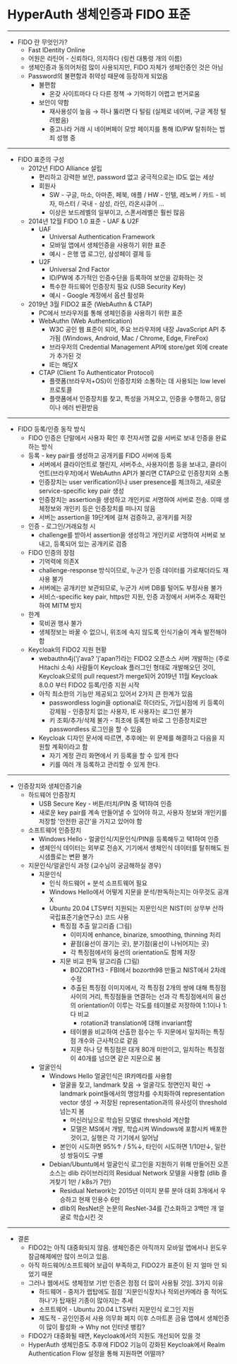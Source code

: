 # HyperAuth 생체인증과 FIDO 표준

---

- FIDO 란 무엇인가?
  - Fast IDentity Online
  - 어원은 라틴어 - 신뢰하다, 의지하다 (링컨 대통령 개의 이름)
  - 생체인증과 동의어처럼 많이 사용되지만, FIDO 자체가 생체인증인 것은 아님
  - Password의 불편함과 취약성 때문에 등장하게 되었음
    - 불편함
      - 온갖 사이트마다 다 다른 정책 → 기억하기 어렵고 번거로움
    - 보안이 약함
      - 재사용성이 높음 → 하나 뚫리면 다 털림 (실제로 네이버, 구글 계정 털려봤음)
      - 중고나라 거래 시 네이버페이 모방 페이지를 통해 ID/PW 탈취하는 범죄 성행 중

---

- FIDO 표준의 구성
  - 2012년 FIDO Alliance 설립
    - 편리하고 강력한 보안, password 없고 궁극적으로는 ID도 없는 세상
    - 회원사
      - SW - 구글, 마소, 아마존, 페북, 애플 / HW - 인텔, 레노버 / 카드 - 비자, 마스터 / 국내 - 삼성, 라인, 라온시큐어 ...
      - 이상은 보드레벨의 일부이고, 스폰서레벨은 훨씬 많음
  - 2014년 12월 FIDO 1.0 표준 - UAF & U2F
    - UAF
      - Universal Authentication Framework
      - 모바일 앱에서 생체인증을 사용하기 위한 표준
      - 예시 - 은행 앱 로그인, 삼성페이 결제 등
    - U2F
      - Universal 2nd Factor
      - ID/PW에 추가적인 인증수단을 등록하여 보안을 강화하는 것
      - 특수한 하드웨어 인증장치 필요 (USB Security Key)
      - 예시 - Google 계정에서 옵션 활성화
  - 2019년 3월 FIDO2 표준 (WebAuthn & CTAP)
    - PC에서 브라우저를 통해 생체인증을 사용하기 위한 표준
    - WebAuthn (Web Authentication)
      - W3C 공인 웹 표준이 되어, 주요 브라우저에 내장 JavaScript API 추가됨 (Windows, Android, Mac / Chrome, Edge, FireFox)
      - 브라우저의 Credential Management API에 store/get 외에 create가 추가된 것
      - IE는 해당X
    - CTAP (Client To Authenticator Protocol)
      - 플랫폼(브라우저+OS)이 인증장치와 소통하는 데 사용되는 low level 프로토콜
      - 플랫폼에서 인증장치를 찾고, 특성을 가져오고, 인증을 수행하고, 응답이나 에러 반환받음

---

- FIDO 등록/인증 동작 방식
  - FIDO 인증은 단말에서 사용자 확인 후 전자서명 값을 서버로 보내 인증을 완료하는 방식
  - 등록 - key pair를 생성하고 공개키를 FIDO 서버에 등록
    - 서버에서 클라이언트로 챌린지, 서버주소, 사용자이름 등을 보내고, 클라이언트(브라우저)에서 WebAuthn API가 불리면 CTAP으로 인증장치와 소통
    - 인증장치는 user verification이나 user presence를 체크하고, 새로운 service-specific key pair 생성
    - 인증장치는 assertion을 생성하고 개인키로 서명하여 서버로 전송. 이때 생체정보와 개인키 등은 인증장치를 떠나지 않음
    - 서버는 assertion을 19단계에 걸쳐 검증하고, 공개키를 저장
  - 인증 - 로그인/거래요청 시
    - challenge를 받아서 assertion을 생성하고 개인키로 서명하여 서버로 보내고, 등록되어 있는 공개키로 검증
  - FIDO 인증의 장점
    - 기억력에 의존X
    - challenge-response 방식이므로, 누군가 인증 데이터를 가로채더라도 재사용 불가
    - 서버에는 공개키만 보관되므로, 누군가 서버 DB를 털어도 부정사용 불가
    - 서비스-specific key pair, https만 지원, 인증 과정에서 서버주소 재확인하여 MITM 방지
  - 한계
    - 묵비권 행사 불가
    - 생체정보는 바꿀 수 없으니, 위조에 속지 않도록 인식기술이 계속 발전해야 함
  - Keycloak의 FIDO2 지원 현황
    - webauthn4j('j'ava? 'j'apan?)라는 FIDO2 오픈소스 서버 개발하는 (주로 Hitachi 소속) 사람들이 Keycloak 플러그인 형태로 개발해오던 것이, Keycloak으로의 pull request가 merge되어 2019년 11월 Keycloak 8.0.0 부터 FIDO2 등록/인증 지원 시작
    - 아직 최소한의 기능만 제공되고 있어서 2가지 큰 한계가 있음
      - passwordless login을 optional로 하더라도, 가입시점에 키 등록이 강제됨 - 인증장치 없는 사용자, IE 사용자는 로그인 불가
      - 키 조회/추가/삭제 불가 - 최초에 등록한 바로 그 인증장치로만 passwordless 로그인을 할 수 있음
    - Keycloak 디자인 문서에 따르면, 추후에는 위 문제를 해결하고 다음을 지원할 계획이라고 함
      - 자기 계정 관리 화면에서 키 등록을 할 수 있게 한다
      - 키를 여러 개 등록하고 관리할 수 있게 한다.

---

- 인증장치와 생체인증기술
  - 하드웨어 인증장치
    - USB Secure Key - 버튼/터치/PIN 중 택1하여 인증
    - 새로운 key pair를 계속 만들어낼 수 있어야 하고, 사용자 정보와 개인키를 저장할 '안전한 공간'을 가지고 있어야 함
  - 소프트웨어 인증장치
    - Windows Hello - 얼굴인식/지문인식/PIN을 등록해두고 택1하여 인증
    - 생체인식 데이터는 외부로 전송X, 기기에서 생체인식 데이터를 탈취해도 원시샘플로는 변환 불가
  - 지문인식/얼굴인식 과정 (교수님이 궁금해하실 경우)
    - 지문인식
      - 인식 하드웨어 + 분석 소프트웨어 필요
      - Windows Hello에서 어떻게 지문을 분석/판독하는지는 아무것도 공개X
      - Ubuntu 20.04 LTS부터 지원되는 지문인식은 NIST(미 상무부 산하 국립표준기술연구소) 코드 사용
        - 특징점 추출 알고리즘 (그림)
          - 이미지에 enhance, binarize, smoothing, thinning 처리
          - 끝점(융선이 끊기는 곳), 분기점(융선이 나뉘어지는 곳)
          - 각 특징점에서의 융선의 orientation도 함께 저장
        - 지문 비교 판독 알고리즘 (그림)
          - BOZORTH3 - FBI에서 bozorth98 만들고 NIST에서 2차례 수정
          - 추출된 특징점 이미지에서, 각 특징점 2개의 쌍에 대해 특징점 사이의 거리, 특징점들을 연결하는 선과 각 특징점에서의 융선의 orientation이 이루는 각도를 테이블로 저장하여 1:1이나 1:다 비교
            - rotation과 translation에 대해 invariant함
          - 테이블을 비교하여 산출한 점수는 두 지문에서 일치하는 특징점 개수와 근사적으로 같음
          - 지문 하나 당 특징점은 대개 80개 미만이고, 일치하는 특징점이 40개를 넘으면 같은 지문으로 봄
    - 얼굴인식
      - Windows Hello 얼굴인식은 IR카메라를 사용함
        - 얼굴을 찾고, landmark 찾음 → 얼굴각도 정면인지 확인 → landmark point들에서의 명암차를 수치화하여 representation vector 생성 → 저장된 representation과의 유사성이 threshold 넘는지 봄
          - 머신러닝으로 학습된 모델로 threshold 계산함
          - 모델은 MS에서 개발, 학습시켜 Windows에 포함시켜 배포한 것이고, 실행은 각 기기에서 일어남
        - 본인이 시도하면 95%↑ / 5%↓, 타인이 시도하면 1/10만↓, 일란성 쌍둥이도 구별
      - Debian/Ubuntu에서 얼굴인식 로그인을 지원하기 위해 만들어진 오픈소스는 dlib 라이브러리의 Residual Network 모델을 사용함 (dlib 즐겨찾기 1만 / k8s가 7만)
        - Residual Network는 2015년 이미지 분류 분야 대회 3개에서 우승하고 현재 인용수 6만
        - dlib의 ResNet은 논문의 ResNet-34를 간소화하고 3백만 개 얼굴로 학습시킨 것

---

- 결론
  - FIDO2는 아직 대중화되지 않음. 생체인증은 아직까지 모바일 앱에서나 윈도우 잠금해제에만 많이 쓰이고 있음.
  - 아직 하드웨어/소프트웨어 보급이 부족하고, FIDO2가 표준이 된 지 얼마 안 되었기 때문
  - 그러나 웹에서도 생체정보 기반 인증은 점점 더 많이 사용될 것임. 3가지 이유
    - 하드웨어 - 중저가 랩탑에도 점점 '지문인식장치나 적외선카메라 중 적어도 하나'가 탑재된 기종이 많아지는 추세
    - 소프트웨어 - Ubuntu 20.04 LTS부터 지문인식 로그인 지원
    - 제도적 - 공인인증서 사용 의무화 폐지 이후 스마트폰 금융 앱에서 생체인증이 많이 활성화 → Why not 인터넷 뱅킹?
  - FIDO2가 대중화될 때면, Keycloak에서의 지원도 개선되어 있을 것
  - HyperAuth 생체인증도 추후에 FIDO2 기능이 강화된 Keycloak에서 Realm Authentication Flow 설정을 통해 지원하면 어떨까?

